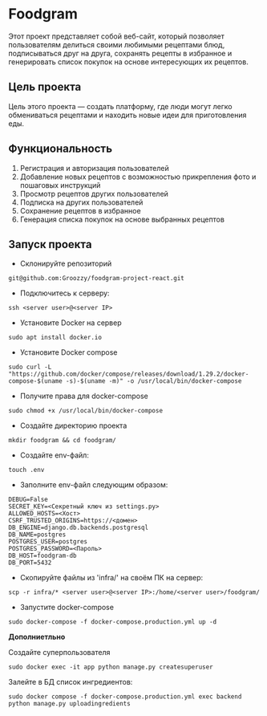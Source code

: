 # Foodgram

Этот проект представляет собой веб-сайт, который позволяет пользователям делиться своими любимыми рецептами блюд, подписываться друг на друга, сохранять рецепты в избранное и генерировать список покупок на основе интересующих их рецептов.

## Цель проекта

Цель этого проекта — создать платформу, где люди могут легко обмениваться рецептами и находить новые идеи для приготовления еды.

## Функциональность

1. Регистрация и авторизация пользователей
2. Добавление новых рецептов с возможностью прикрепления фото и пошаговых инструкций
3. Просмотр рецептов других пользователей
4. Подписка на других пользователей
5. Сохранение рецептов в избранное
6. Генерация списка покупок на основе выбранных рецептов


## Запуск проекта

- Склонируйте репозиторий

```text
git@github.com:Groozzy/foodgram-project-react.git
```

- Подключитесь к серверу:

```text
ssh <server user>@<server IP>
```

- Установите Docker на сервер

```text
sudo apt install docker.io
```

- Установите Docker compose

```text
sudo curl -L "https://github.com/docker/compose/releases/download/1.29.2/docker-compose-$(uname -s)-$(uname -m)" -o /usr/local/bin/docker-compose
```

- Получите права для docker-compose

```text
sudo chmod +x /usr/local/bin/docker-compose
```

- Создайте директорию проекта

```text
mkdir foodgram && cd foodgram/
```

- Создайте env-файл:

```text
touch .env
```

- Заполните env-файл следующим образом:

```text
DEBUG=False
SECRET_KEY=<Секретный ключ из settings.py>
ALLOWED_HOSTS=<Хост>
CSRF_TRUSTED_ORIGINS=https://<домен>
DB_ENGINE=django.db.backends.postgresql
DB_NAME=postgres
POSTGRES_USER=postgres
POSTGRES_PASSWORD=<Пароль>
DB_HOST=foodgram-db
DB_PORT=5432
```

- Скопируйте файлы из 'infra/' на своём ПК на сервер:

```text
scp -r infra/* <server user>@<server IP>:/home/<server user>/foodgram/
```

- Запустите docker-compose

```text
sudo docker-compose -f docker-compose.production.yml up -d
```

**Дополниетльно**

Создайте суперпользователя

```text
sudo docker exec -it app python manage.py createsuperuser
```

Залейте в БД список ингредиентов:

```text
sudo docker compose -f docker-compose.production.yml exec backend python manage.py uploadingredients
```